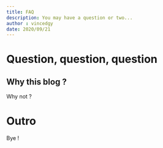 ```yaml
---
title: FAQ
description: You may have a question or two...
author : vincedgy
date: 2020/09/21
---
```


# Question, question, question

## Why this blog ?

Why not ?

# Outro

Bye !